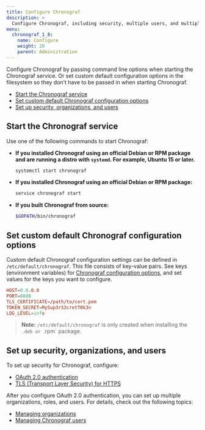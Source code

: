 ```yaml
---
title: Configure Chronograf
description: >
  Configure Chronograf, including security, multiple users, and multiple organizations.
menu:
  chronograf_1_8:
    name: Configure
    weight: 20
    parent: Administration
---
```


Configure Chronograf by passing command line options when starting the Chronograf service. Or set custom default configuration options in the filesystem so they don’t have to be passed in when starting Chronograf.

- [Start the Chronograf service](#start-the-chronograf-service)
- [Set custom default Chronograf configuration options](#set-custom-default-chronograf-configuration-options)
- [Set up security, organizations, and users](#set-up-security-organizations-and-users)

## Start the Chronograf service

Use one of the following commands to start Chronograf:

- **If you installed Chronograf using an official Debian or RPM package and are running a distro with `systemd`. For example, Ubuntu 15 or later.**

  ```sh
  systemctl start chronograf
  ```

- **If you installed Chronograf using an official Debian or RPM package:**

  ```sh
  service chronograf start
  ```

- **If you built Chronograf from source:**

  ```bash
  $GOPATH/bin/chronograf
  ```

## Set custom default Chronograf configuration options

Custom default Chronograf configuration settings can be defined in `/etc/default/chronograf`.
This file consists of key-value pairs. See keys (environment variables) for [Chronograf configuration options](/chronograf/v1.8/administration/config-options), and set values for the keys you want to configure.

```conf
HOST=0.0.0.0
PORT=8888
TLS_CERTIFICATE=/path/to/cert.pem
TOKEN_SECRET=MySup3rS3cretT0k3n
LOG_LEVEL=info
```

> **Note:** `/etc/default/chronograf` is only created when installing the `.deb or `.rpm` package.

## Set up security, organizations, and users

To set up security for Chronograf, configure:

* [OAuth 2.0 authentication](/chronograf/v1.8/administration/managing-security/#configure-oauth-2-0)
* [TLS (Transport Layer Security) for HTTPS](/chronograf/v1.8/administration/managing-security/#configure-tls-transport-layer-security-and-https)

After you configure OAuth 2.0 authentication, you can set up multiple organizations, roles, and users. For details, check out the following topics:

* [Managing organizations](/chronograf/v1.8/administration/managing-organizations/)
* [Managing Chronograf users](/chronograf/v1.8/administration/managing-chronograf-users/)


<!-- TODO ## Configuring Chronograf for InfluxDB Enterprise clusters) -->
